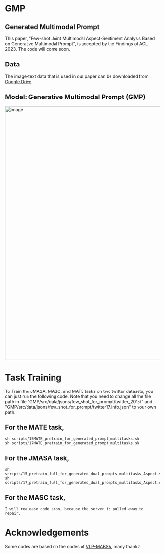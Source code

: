 # GMP
## Generated Multimodal Prompt

This paper, "Few-shot Joint Multimodal Aspect-Sentiment Analysis Based on Generative Multimodal Prompt", is accepted by the Findings of ACL 2023.
The code will come soon.


## Data

The image-text data that is used in our paper can be downloaded from [Google Drive](https://drive.google.com/drive/folders/1NgPH5xhz5dF-Zwxe-8CjjsgQJ5VaQ8KL?usp=sharing).

## Model: Generative Multimodal Prompt (GMP)

<img width="825" alt="image" src="https://github.com/YangXiaocui1215/GMP/assets/48118336/5ac903a9-26f1-4a9d-a664-e11dd73a31fc">

# Task Training
To Train the JMASA, MASC, and MATE tasks on two twitter datasets, you can just run the following code. 
Note that you need to change all the file path in file "GMP/src/data/jsons/few_shot_for_prompt/twitter_2015/" and "GMP/src/data/jsons/few_shot_for_prompt/twitter17_info.json" to your own path.

## For the MATE task,
```
sh scripts/15MATE_pretrain_for_generated_prompt_multitasks.sh
sh scripts/17MATE_pretrain_for_generated_prompt_multitasks.sh
```
## For the JMASA task,
```
sh scripts/15_pretrain_full_for_generated_dual_prompts_multitasks_Aspect.sh
sh scripts/17_pretrain_full_for_generated_dual_prompts_multitasks_Aspect.sh
```
## For the MASC task,
```
I will realease code soon, because the server is pulled away to repair.
```

# Acknowledgements
Some codes are based on the codes of [VLP-MABSA](https://github.com/NUSTM/VLP-MABSA), many thanks!
